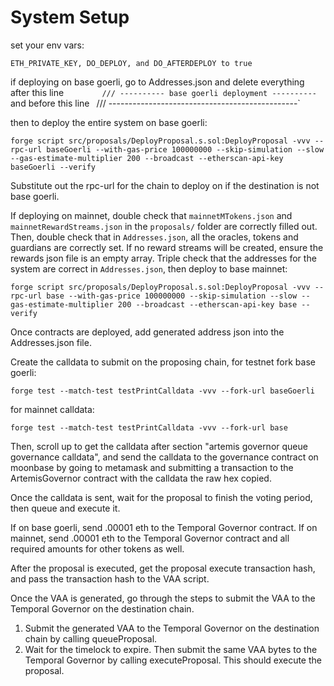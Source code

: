 # System Setup

set your env vars:

`ETH_PRIVATE_KEY, DO_DEPLOY, and DO_AFTERDEPLOY to true`

if deploying on base goerli, go to Addresses.json and delete everything after
this line `        /// ---------- base goerli deployment ----------` and before
this line` `                /// -----------------------------------------------`

then to deploy the entire system on base goerli:

`forge script src/proposals/DeployProposal.s.sol:DeployProposal -vvv --rpc-url baseGoerli --with-gas-price 100000000 --skip-simulation --slow --gas-estimate-multiplier 200 --broadcast --etherscan-api-key baseGoerli --verify`

Substitute out the rpc-url for the chain to deploy on if the destination is not
base goerli.

If deploying on mainnet, double check that `mainnetMTokens.json` and
`mainnetRewardStreams.json` in the `proposals/` folder are correctly filled out.
Then, double check that in `Addresses.json`, all the oracles, tokens and
guardians are correctly set. If no reward streams will be created, ensure the
rewards json file is an empty array. Triple check that the addresses for the
system are correct in `Addresses.json`, then deploy to base mainnet:

`forge script src/proposals/DeployProposal.s.sol:DeployProposal -vvv --rpc-url base --with-gas-price 100000000 --skip-simulation --slow --gas-estimate-multiplier 200 --broadcast --etherscan-api-key base --verify`

Once contracts are deployed, add generated address json into the Addresses.json
file.

Create the calldata to submit on the proposing chain, for testnet fork base
goerli:

`forge test --match-test testPrintCalldata -vvv --fork-url baseGoerli`

for mainnet calldata:

`forge test --match-test testPrintCalldata -vvv --fork-url base`

Then, scroll up to get the calldata after section "artemis governor queue
governance calldata", and send the calldata to the governance contract on
moonbase by going to metamask and submitting a transaction to the
ArtemisGovernor contract with the calldata the raw hex copied.

Once the calldata is sent, wait for the proposal to finish the voting period,
then queue and execute it.

If on base goerli, send .00001 eth to the Temporal Governor contract. If on
mainnet, send .00001 eth to the Temporal Governor contract and all required
amounts for other tokens as well.

After the proposal is executed, get the proposal execute transaction hash, and
pass the transaction hash to the VAA script.

Once the VAA is generated, go through the steps to submit the VAA to the
Temporal Governor on the destination chain.

1. Submit the generated VAA to the Temporal Governor on the destination chain by
   calling queueProposal.
2. Wait for the timelock to expire. Then submit the same VAA bytes to the
   Temporal Governor by calling executeProposal. This should execute the
   proposal.
